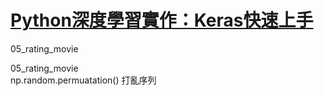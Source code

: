 
# [Python深度學習實作：Keras快速上手](http://www.drmaster.com.tw/Bookinfo.asp?BookID=MP11807)




05_rating_movie



05_rating_movie  
np.random.permuatation()  打亂序列  

